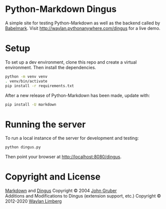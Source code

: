 # Python-Markdown Dingus

A simple site for testing Python-Markdown as well as the backend called by [Babelmark].
Visit <http://waylan.pythonanywhere.com/dingus> for a live demo.

[Babelmark]: http://johnmacfarlane.net/babelmark2/

# Setup

To set up a dev environment, clone this repo and create a virtual environment. Then
install the dependencies.

```bash
python -m venv venv
. venv/bin/activate
pip install -r requirements.txt
```

After a new release of Python-Markdown has been made, update with:

```bash
pip install -U markdown
```

# Running the server

To run a local instance of the server for development and testing:

```bash
python dingus.py
```

Then point your browser at <http://localhost:8080/dingus>.

# Copyright and License

[Markdown] and [Dingus] Copyright &copy; 2004 [John Gruber]<br />
Additions and Modifications to Dingus (extension support, etc.) Copyright &copy; 2012-2020 [Waylan Limberg]

[Markdown]: http://daringfireball.net/projects/markdown/
[Dingus]: http://daringfireball.net/projects/markdown/dingus
[John Gruber]: http://daringfireball.net/colophon/
[Waylan Limberg]: https://github.com/waylan
